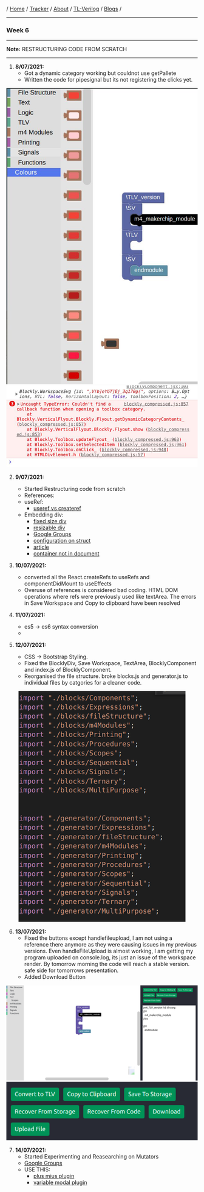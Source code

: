 / [Home](/index) / [Tracker](/gsoc-2021) / [About](pages/gsoc/about) / [TL-Verilog](pages/gsoc/TLV) / [Blogs](pages/blogs/gsoc-final-blog) /

---

### Week 6

---

**Note:** RESTRUCTURING CODE FROM SCRATCH

---

1. **8/07/2021:** 
   * Got a dynamic category working but couldnot use getPallete
   * Written the code for pipesignal but its not registering the clicks yet. 
  <p align="center">     
    <img src="../../images/tracker/image32.png"> 
    <img src="../../images/tracker/image62.png"> 
  </p>

2. **9/07/2021:**
   * Started Restructuring code from scratch
   * References:
   * useRef:
     * [useref vs createref](https://stackoverflow.com/questions/54620698/whats-the-difference-between-useref-and-createref)
   * Embedding div:
      * [fixed size div](https://developers.google.com/blockly/guides/configure/web/fixed-size)
     *  [resizable div](https://neil.fraser.name/blockly/installation/injecting-resizable)
     * [Google Groups]( https://groups.google.com/g/blockly/c/QxU-WBXhgdU)
     * [configuration on struct](https://developers.google.com/blockly/guides/configure/web/configuration_struct)
     * [article](https://www.programmersought.com/article/84673789062/)
     * [container not in document]( https://stackoverflow.com/questions/45227309/uncaught-error-container-is-not-in-current-document)
     
3. **10/07/2021:**
   * converted all the React.createRefs to useRefs and componentDidMount to useEffects
   * Overuse of references is considered bad coding. HTML DOM operations where refs were previously used like textArea. The errors in Save Workspace and Copy to clipboard have been resolved
4. **11/07/2021:**
   * es5 -> es6 syntax conversion
   * 
5. **12/07/2021:**
   * CSS -> Bootstrap Styling.
   * Fixed the BlocklyDiv, Save Workspace, TextArea, BlocklyComponent and index.js of BlocklyComponent.
   * Reorganised the file structure. broke blocks.js and generator.js to individual files by catgories for a cleaner code. 
  <p align="center">     
    <img src="../../images/tracker/image6.png"> 
  </p>
  
6. **13/07/2021:**
   * Fixed the buttons except handlefileupload, I am not using a reference there anymore as they were causing issues in my previous versions. Even handleFileUpload is almost working, I am getting my program uploaded on console.log, its just an issue of the workspace render. By tomorrow morning the code will reach a stable version. safe side for tomorrows presentation.
   * Added Download Button
  <p align="center">     
    <img src="../../images/tracker/image68.png"> 
    <img src="../../images/tracker/image74.png"> 
  </p>

7. **14/07/2021:**
   * Started Experimenting and Reasearching on Mutators
   * [Google Groups](https://groups.google.com/g/blockly/c/hnhObVXLJw4)
   * USE THIS:
      *  [plus mius plugin](https://github.com/google/blockly-samples/tree/master/plugins/block-plus-minus/test)
      * [variable modal plugin](https://www.npmjs.com/package/@blockly/plugin-typed-variable-modal)

